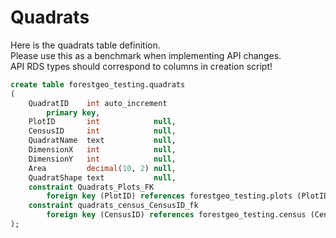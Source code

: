 # Quadrats

Here is the quadrats table definition. <br /> 
Please use this as a benchmark when implementing API changes. <br /> 
API RDS types should correspond to columns in creation script!

```SQL
create table forestgeo_testing.quadrats
(
    QuadratID    int auto_increment
        primary key,
    PlotID       int            null,
    CensusID     int            null,
    QuadratName  text           null,
    DimensionX   int            null,
    DimensionY   int            null,
    Area         decimal(10, 2) null,
    QuadratShape text           null,
    constraint Quadrats_Plots_FK
        foreign key (PlotID) references forestgeo_testing.plots (PlotID),
    constraint quadrats_census_CensusID_fk
        foreign key (CensusID) references forestgeo_testing.census (CensusID)
);
```